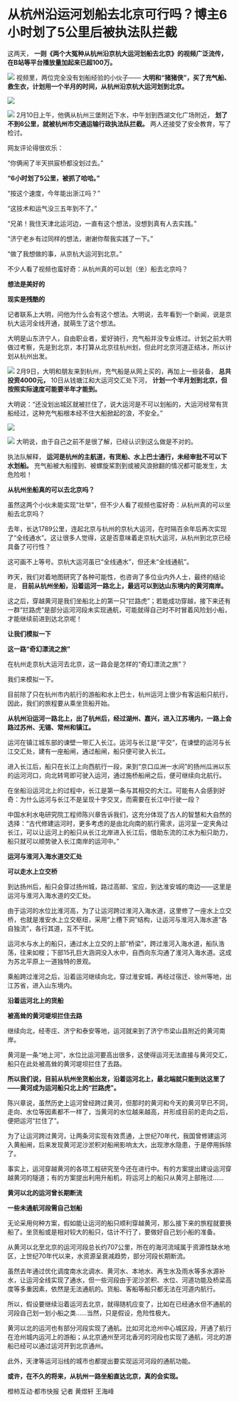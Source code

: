 # 从杭州沿运河划船去北京可行吗？博主6小时划了5公里后被执法队拦截

这两天， **一则《两个大冤种从杭州沿京杭大运河划船去北京》的视频广泛流传，在B站等平台播放量加起来已超100万。**

![](https://inews.gtimg.com/newsapp_bt/0/15664099427/1000)
视频里，两位完全没有划船经验的小伙子—— **大明和“猪猪侠”，买了充气船、救生衣，计划用一个半月的时间，从杭州沿京杭大运河划到北京。**

![](https://inews.gtimg.com/newsapp_bt/0/15664099430/1000)

![](https://inews.gtimg.com/newsapp_bt/0/15664099525/1000)
2月10日上午，他俩从杭州三堡附近下水，中午划到西湖文化广场附近， **划了不到6公里，就被杭州市交通运输行政执法队拦截。**
两人还接受了安全教育，写了检讨。

网友评论得很欢乐：

“你俩闹了半天拱宸桥都没划过去。”

**“6小时划了5公里，被抓了哈哈。”**

“按这个速度，今年能出浙江吗？”

“这技术和运气没三五年到不了。”

“兄弟！我住天津北运河边，一直有这个想法，没想到真有人去实践。”

“济宁老乡有过同样的想法，谢谢你帮我实践了一下。”

“做了我想做的事，从京杭大运河到北京。”

不少人看了视频也蛮好奇：从杭州真的可以划（坐）船去北京吗？

**想法是美好的**

**现实是残酷的**

记者联系上大明，问他为什么会有这个想法。大明说，去年看到一个新闻，说是京杭大运河全线开通，就萌生了这个想法。

大明是山东济宁人，自由职业者，爱好骑行，充气船并没专业练过。计划之前大明做过考察，先是到北京，本打算从北京往杭州划，但此时北京河道正结冰，所以计划从杭州出发。

![](https://inews.gtimg.com/newsapp_bt/0/15664099529/1000)
2月9日，大明和朋友来到杭州，充气船是从网上买的，再加上一些装备， **总共投资4000元，** 10日从钱塘江和大运河交汇处下河，
**计划一个半月划到北京，但按照实际速度可能要半年才能到。**

大明说：“还没划出城区就被拦住了，说大运河是不可以划船的，大运河经常有货船经过，这种充气船根本经不住大船掀起的浪，不安全。”

![](https://inews.gtimg.com/newsapp_bt/0/15664099530/1000)

![](https://inews.gtimg.com/newsapp_bt/0/15664099671/1000)
大明说，由于自己之前不是很了解，已经认识到这么做是不对的。

执法队解释， **运河是杭州的主航道，有货船、水上巴士通行，未经审批不可以下水划船。**
充气船被大船撞到、被螺旋桨割到或被风浪掀翻的情况都可能发生，太危险啦！

**从杭州坐船真的可以去北京吗？**

虽然这两个小伙未能实现“壮举”，但不少人看了视频也蛮好奇：从杭州真的可以坐船去北京吗？

去年，长达1789公里，连起北京与杭州的京杭大运河，在时隔百余年后再次实现了“全线通水”。这让很多人觉得，这是否意味着走京杭大运河，从杭州到北京已经具备了可行性？

这可画不上等号。京杭大运河虽已“全线通水”，但还未“全线通航”。

昨天，我们对着地图研究了各种可能性，也咨询了多位业内外人士，最终的结论是， **目前从杭州坐船，沿着运河一路北上，最远可以到达山东境内的黄河南岸。**

这之后，穿越黄河是我们坐船北上的第一只“拦路虎”；若能成功穿越，接下来还有一群“拦路虎”是部分运河河段未实现通航，可能就得自己时不时冒着风险划小船，才能继续前进到达北京呢！

**让我们模拟一下**

**这一路“奇幻漂流之旅”**

在杭州走京杭大运河去北京，这一路会是怎样的“奇幻漂流之旅”？

我们来模拟一下。

目前除了只在杭州市内航行的游船和水上巴士，杭州运河上很少有客运船只航行，因此，我们的旅程要从乘坐货船开始。

**从杭州沿运河一路北上，出了杭州后，经过湖州、嘉兴，进入江苏境内，一路上会路过苏州、无锡、常州和镇江。**

运河在镇江城东部的谏壁一带汇入长江。运河与长江是“平交”，在谏壁的运河与长江交汇处，建有一座船闸，通过船闸，船只便可驶入长江。

进入长江后，船只在长江上向西航行一段，来到“京口瓜洲一水间”的扬州瓜洲以东的运河河口，向北转弯即可驶入运河，通过施桥船闸之后，便可继续向北航行。

在坐船沿运河北上的过程中，长江是第一条与其相交的大江。可能有人会感到好奇：为什么运河与长江不是呈现十字交叉，而需要在长江中行驶一段？

中国水利水电研究院工程师陈兴章告诉我们，这充分体现了古人的智慧和大自然的选择：“古代修建运河时，更多考虑的是由北向南的航行需求，运河呈一定夹角过长江，可以让运河上的船只从长江北岸进入长江后，借助东流的江水为船只助力，船只就可以顺势驶入长江南岸的运河中。”

**运河与淮河入海水道交汇处**

**可以走水上立交桥**

到达扬州后，船只会穿过扬州城，路过高邮、宝应，到达淮安城的南边——这里是运河与淮河入海水道的交汇处。

由于运河的水位比淮河高，为了让运河跨过淮河入海水道，这里修了一座水上立交桥，也就是淮安水上立交枢纽，采用“上槽下洞”结构，让运河与淮河入海水道“各自独流”，各行其道，互不干扰。

运河水与水上的船只，通过水上立交的上部“桥梁”，跨过淮河入海水道，船队浩荡，往来如梭；下部15孔巨大涵洞没入水中，自西向东沟通了淮河入海水道。这成为苏北平原上一道独特的景观。

乘船跨过淮河之后，沿着运河继续向北，穿过淮安城，再经过宿迁、徐州等地，出江苏省，进入山东境内。

**沿着运河北上的货船**

**被高耸的黄河堤坝拦住去路**

继续向北，经枣庄、济宁和泰安等地，运河就来到了济宁市梁山县附近的黄河南岸。

黄河是一条“地上河”，水位比运河要高出很多，这使得运河无法直接与黄河交汇，船只在此处被高耸的黄河堤坝拦住了去路。

**所以我们说，目前从杭州坐货船出发，沿着运河北上，最北端就只能到达这里了——黄河成为运河船只北上的“拦路虎”。**

陈兴章说，虽然历史上运河曾经跨过黄河，但那时的黄河和今天的黄河早已不同，走向、水位等因素都不一样了，当黄河的水位越来越高，并形成目前的走向之后，便把运河“拦住了”。

为了让运河跨过黄河，让两条河实现有效贯通，上世纪70年代，我国曾修建运河入黄船闸，后来发现黄河泥沙淤积对船闸影响太大，出现渗水隐患，于是停用拆除了。

事实上，运河穿越黄河的各项工程研究至今还在进行中。有的方案提出建设运河穿越黄河的隧道；有的方案提出利用升船机，将运河上的船只从黄河上部拖过……

**黄河以北的运河曾长期断流**

**一些未通航河段需自己划船**

无论采用何种方案，假如能让运河的船只顺利穿越黄河，那么接下来的旅程就要换船了。坐货船或是相对较大的船只，估计不行了，要做好自己划小船的准备。

从黄河以北至北京的运河河段总长约707公里，所在的海河流域属于资源性缺水地区，上世纪70年代以来，水资源呈衰减趋势，部分河段长期断流。

虽然去年通过优化调度南水北调水、黄河水、本地水、再生水及雨水等多水源补水，让运河全线实现了通水，但一些河段由于泥沙淤积、水位、河道功能及桥梁高度等多重因素，依然是无法通航的。货船、客船等船只都无法在河道内航行。

所以，假设要继续沿着运河去北京，就得随机应变了，比如在已经通水但不通航的河段自己划一划小船之类……当然，只是假设，危险性极大。

黄河以北的运河也有部分河段实现了通航。比如河北沧州中心城区段，开通了航行在沧州城内运河上的游船；从北京通州至河北香河的河段也实现了通航，河北的游船已经可以通过运河开到北京通州。

此外，天津等运河沿线的城市也都提出要实现运河河段的通航功能。

**或许，在不久的将来，从杭州一路坐船直达北京，真的会实现。**

橙柿互动·都市快报 记者 黄煜轩 王海峰

